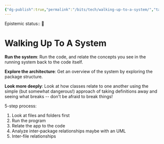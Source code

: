 ```yaml
---
{"dg-publish":true,"permalink":"/bits/tech/walking-up-to-a-system/","tags":["IT","howto"]}
---
```


Epistemic status:: 🌱

# Walking Up To A System

**Run the system**: Run the code, and relate the concepts you see in the running system back to the code itself.

**Explore the architecture**: Get an overview of the system by exploring the package structure.

**Look more deeply**: Look at how classes relate to one another using the simple (but somewhat dangerous!) approach of taking definitions away and seeing what breaks -- don't be afraid to break things! 

5-step process:
1. Look at files and folders first
2. Run the program
3. Relate the app to the code
4. Analyze inter-package relationships maybe with an UML
5. Inter-file relationships



